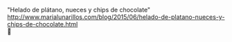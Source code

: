 "Helado de plátano, nueces y chips de chocolate"	http://www.marialunarillos.com/blog/2015/06/helado-de-platano-nueces-y-chips-de-chocolate.html	
਍